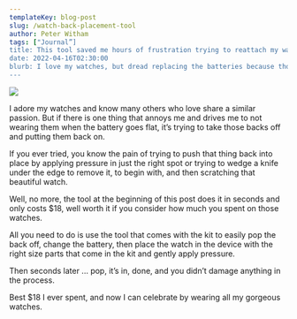```yaml
---
templateKey: blog-post 
slug: /watch-back-placement-tool 
author: Peter Witham 
tags: ["Journal”]
title: This tool saved me hours of frustration trying to reattach my watch back after replacing the battery 
date: 2022-04-16T02:30:00 
blurb: I love my watches, but dread replacing the batteries because those watch backs can be a nightmare of frustration. Until now.
---
```


<a href="https://www.amazon.com/dp/B088DB11SY?psc=1&linkCode=li2&tag=pwitham0a-20&linkId=d074b339a6a45befc36d1f9eecf07eb6&language=en_US&ref_=as_li_ss_il" target="_blank"><img border="0" src="//ws-na.amazon-adsystem.com/widgets/q?_encoding=UTF8&ASIN=B088DB11SY&Format=_SL160_&ID=AsinImage&MarketPlace=US&ServiceVersion=20070822&WS=1&tag=pwitham0a-20&language=en_US" ></a><img src="https://ir-na.amazon-adsystem.com/e/ir?t=pwitham0a-20&language=en_US&l=li2&o=1&a=B088DB11SY" width="1" height="1" border="0" alt="" style="border:none !important; margin:0px !important;" />

I  adore my watches and know many others who love share a similar passion. But if there is one thing that annoys me and drives me to not wearing them when the battery goes flat, it’s trying to take those backs off and putting them back on.

If you ever tried, you know the pain of trying to push that thing back into place by applying pressure in just the right spot or trying to wedge a knife under the edge to remove it, to begin with, and then scratching that beautiful watch.

Well, no more, the tool at the beginning of this post does it in seconds and only costs $18, well worth it if you consider how much you spent on those watches.

All you need to do is use the tool that comes with the kit to easily pop the back off, change the battery, then place the watch in the device with the right size parts that come in the kit and gently apply pressure.

Then seconds later ... pop, it’s in, done, and you didn’t damage anything in the process.

Best $18 I ever spent, and now I can celebrate by wearing all my gorgeous watches.
